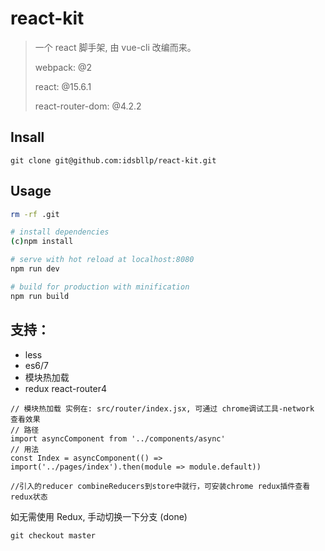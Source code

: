 # react-kit

> 一个 react 脚手架, 由 vue-cli 改编而来。 
>
> webpack: @2
>
> react: @15.6.1
>
> react-router-dom: @4.2.2

## Insall

```
git clone git@github.com:idsbllp/react-kit.git
```

## Usage

``` bash
rm -rf .git

# install dependencies
(c)npm install

# serve with hot reload at localhost:8080
npm run dev

# build for production with minification
npm run build

```

## 支持：

+ less
+ es6/7
+ 模块热加载
+ redux react-router4

```
// 模块热加载 实例在: src/router/index.jsx, 可通过 chrome调试工具-network 查看效果
// 路径
import asyncComponent from '../components/async'
// 用法
const Index = asyncComponent(() => import('../pages/index').then(module => module.default))

//引入的reducer combineReducers到store中就行，可安装chrome redux插件查看redux状态
```


如无需使用 Redux, 手动切换一下分支 (done)

```
git checkout master
```
